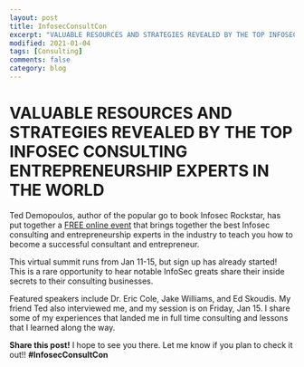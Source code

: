 ```yaml
---
layout: post
title: InfosecConsultCon
excerpt: "VALUABLE RESOURCES AND STRATEGIES REVEALED BY THE TOP INFOSEC CONSULTING ENTREPRENEURSHIP EXPERTS IN THE WORLD"
modified: 2021-01-04
tags: [Consulting]
comments: false
category: blog
---
```


# VALUABLE RESOURCES AND STRATEGIES REVEALED BY THE TOP INFOSEC CONSULTING ENTREPRENEURSHIP EXPERTS IN THE WORLD

Ted Demopoulos, author of the popular go to book Infosec Rockstar, has put together a [FREE online event](http://bit.ly/InfoSecConsultCon) that brings together the best Infosec consulting and entrepreneurship experts in the industry to teach you how to become a successful consultant and entrepreneur.

This virtual summit runs from Jan 11-15, but sign up has already started! This is a rare opportunity to hear notable InfoSec greats share their inside secrets to their consulting businesses.

Featured speakers include Dr. Eric Cole, Jake Williams, and Ed Skoudis. My friend Ted also interviewed me, and my session is on Friday, Jan 15. I share some of my experiences that landed me in full time consulting and lessons that I learned along the way.

**Share this post!** I hope to see you there. Let me know if you plan to check it out!! **#InfosecConsultCon**
